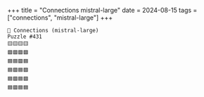 +++
title = "Connections mistral-large"
date = 2024-08-15
tags = ["connections", "mistral-large"]
+++

```text
🤖 Connections (mistral-large) 
Puzzle #431
🟨🟨🟨🟨
🟩🟩🟩🟩
🟦🟦🟪🟦
🟦🟪🟦🟪
🟦🟪🟦🟪
🟦🟪🟦🟦
```
